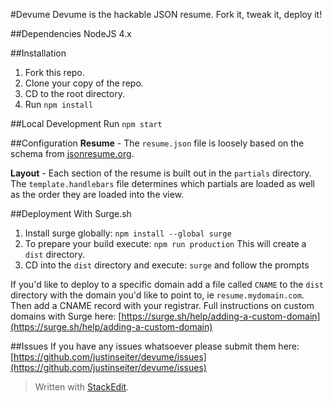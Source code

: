 #Devume
Devume is the hackable JSON resume. Fork it, tweak it, deploy it!

##Dependencies
NodeJS 4.x

##Installation
 1. Fork this repo.
 2. Clone your copy of the repo.
 3. CD to the root directory.
 4. Run `npm install`

##Local Development
Run `npm start`

##Configuration
**Resume** - The `resume.json` file is loosely based on the schema from [jsonresume.org](http://jsonresume.org).  

**Layout** - Each section of the resume is built out in the `partials` directory. The `template.handlebars` file determines which partials are loaded as well as the order they are loaded into the view.

##Deployment With Surge.sh

 1. Install surge globally: `npm install --global surge`
 2. To prepare your build execute: `npm run production` This will create a `dist` directory.
 3. CD into the `dist` directory and execute: `surge` and follow the prompts

If you'd like to deploy to a specific domain add a file called `CNAME` to the `dist` directory with the domain you'd like to point to, ie `resume.mydomain.com`. Then add a CNAME record with your registrar. Full instructions on custom domains with Surge here: [https://surge.sh/help/adding-a-custom-domain](https://surge.sh/help/adding-a-custom-domain)

##Issues
If you have any issues whatsoever please submit them here: [https://github.com/justinseiter/devume/issues](https://github.com/justinseiter/devume/issues)


> Written with [StackEdit](https://stackedit.io/).